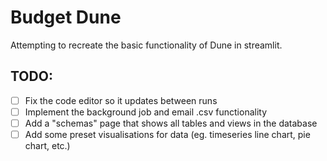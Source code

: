 # Budget Dune

Attempting to recreate the basic functionality of Dune in streamlit.

## TODO:
- [ ] Fix the code editor so it updates between runs
- [ ] Implement the background job and email .csv functionality
- [ ] Add a "schemas" page that shows all tables and views in the database
- [ ] Add some preset visualisations for data (eg. timeseries line chart, pie chart, etc.)
